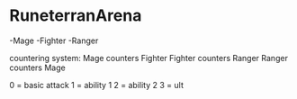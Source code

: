 # RuneterranArena

-Mage
-Fighter
-Ranger


countering system:
Mage counters Fighter
Fighter counters Ranger
Ranger counters Mage


0 = basic attack
1 = ability 1 
2 = ability 2
3 = ult

